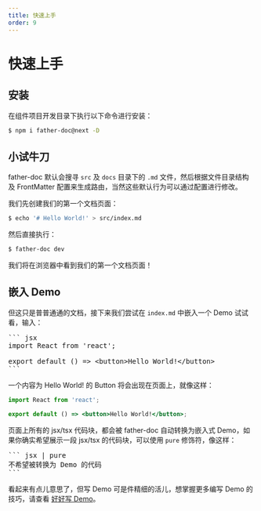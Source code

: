 ```yaml
---
title: 快速上手
order: 9
---
```


# 快速上手

## 安装

在组件项目开发目录下执行以下命令进行安装：

``` bash
$ npm i father-doc@next -D
```

## 小试牛刀

father-doc 默认会搜寻 `src` 及 `docs` 目录下的 `.md` 文件，然后根据文件目录结构及 FrontMatter 配置来生成路由，当然这些默认行为可以通过配置进行修改。

我们先创建我们的第一个文档页面：

``` bash
$ echo '# Hello World!' > src/index.md
```

然后直接执行：

``` bash
$ father-doc dev
```

我们将在浏览器中看到我们的第一个文档页面！

## 嵌入 Demo

但这只是普普通通的文档，接下来我们尝试在 `index.md` 中嵌入一个 Demo 试试看，输入：

<pre>
``` jsx
import React from 'react';

export default () => &lt;button&gt;Hello World!&lt;/button&gt;
```
</pre>

一个内容为 Hello World! 的 Button 将会出现在页面上，就像这样：

``` jsx
import React from 'react';

export default () => <button>Hello World!</button>;
```

页面上所有的 jsx/tsx 代码块，都会被 father-doc 自动转换为嵌入式 Demo，如果你确实希望展示一段 jsx/tsx 的代码块，可以使用 `pure` 修饰符，像这样：

<pre>
``` jsx | pure
不希望被转换为 Demo 的代码
```
</pre>

看起来有点儿意思了，但写 Demo 可是件精细的活儿，想掌握更多编写 Demo 的技巧，请查看 <a href="#/write-demo">好好写 Demo</a>。
